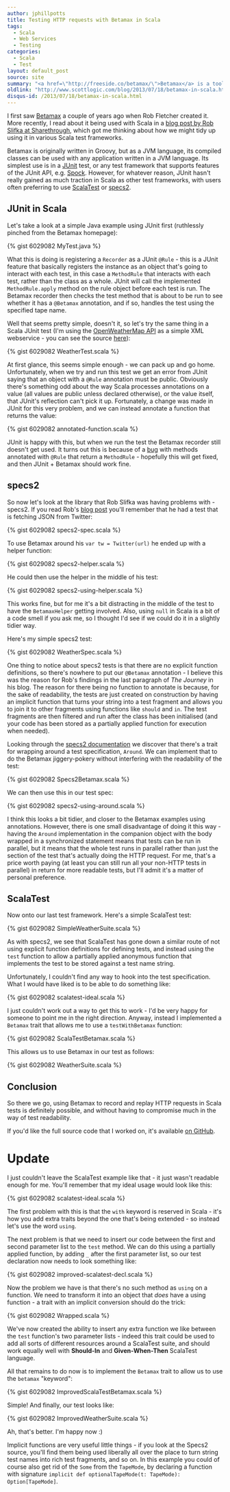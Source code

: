 ```yaml
---
author: jphillpotts
title: Testing HTTP requests with Betamax in Scala
tags:
  - Scala
  - Web Services
  - Testing
categories:
  - Scala
  - Test
layout: default_post
source: site
summary: "<a href=\"http://freeside.co/betamax/\">Betamax</a> is a tool to help with testing \napplications that consume web services by allowing the developer to record \nresponses and then replay them. In this post we look at how we can use it in Scala.\n"
oldlink: "http://www.scottlogic.com/blog/2013/07/18/betamax-in-scala.html"
disqus-id: /2013/07/18/betamax-in-scala.html
---
```



I first saw [Betamax](http://freeside.co/betamax/) a couple of years ago when Rob 
Fletcher created it. More recently, I read about it being used with Scala in a 
[blog post by Rob Slifka at Sharethrough](http://www.sharethrough.com/2013/07/integration-testing-http-requests-with-scala-and-betamax/),
which got me thinking about how we might tidy up using it in various Scala test 
frameworks.

Betamax is originally written in Groovy, but as a JVM language, its compiled classes 
can be used with any application written in a JVM language. Its simplest use is in a 
[JUnit](http://junit.org/) test, or any test framework that supports features of the 
JUnit API, e.g. [Spock](https://code.google.com/p/spock/). However, for whatever reason, 
JUnit hasn't really gained as much traction in Scala as other test frameworks, with users 
often preferring to use [ScalaTest](http://www.scalatest.org/) or 
[specs2](http://etorreborre.github.io/specs2/).

## JUnit in Scala

Let's take a look at a simple Java example using JUnit first (ruthlessly pinched from the
Betamax homepage):

{% gist 6029082 MyTest.java %}

What this is doing is registering a `Recorder` as a JUnit `@Rule` - this is a JUnit
feature that basically registers the instance as an object that's going to interact with
each test, in this case a `MethodRule` that interacts with each test, rather than the
class as a whole. JUnit will call the implemented `MethodRule.apply` method on the rule
object before each test is run. The Betamax recorder then checks the test method that is
about to be run to see whether it has a `@Betamax` annotation, and if so, handles the
test using the specified tape name.

Well that seems pretty simple, doesn't it, so let's try the same thing in a Scala JUnit
test (I'm using the [OpenWeatherMap API](http://openweathermap.org/API) as a simple XML
webservice - you can see the source 
[here](http://gist.github.com/6029082#file-WeatherClient-scala)):

{% gist 6029082 WeatherTest.scala %}

At first glance, this seems simple enough - we can pack up and go home. Unfortunately,
when we try and run this test we get an error from JUnit saying that an object with a 
`@Rule` annotation must be public. Obviously there's something odd about the way Scala
processes annotations on a value (all values are public unless declared otherwise), or
the value itself, that JUnit's reflection can't pick it up. Fortunately, a change was
made in JUnit for this very problem, and we can instead annotate a function that returns
the value:

{% gist 6029082 annotated-function.scala %}

JUnit is happy with this, but when we run the test the Betamax recorder still doesn't
get used. It turns out this is because of a 
[bug](https://github.com/junit-team/junit/issues/589) with methods annotated with `@Rule`
that return a `MethodRule` - hopefully this will get fixed, and then JUnit + Betamax
should work fine.

## specs2

So now let's look at the library that Rob Slifka was having problems with - specs2. If
you read Rob's [blog post](http://www.sharethrough.com/2013/07/integration-testing-http-requests-with-scala-and-betamax/)
you'll remember that he had a test that is fetching JSON from Twitter:

{% gist 6029082 specs2-spec.scala %}
	
To use Betamax around his `var tw = Twitter(url)` he ended up with a helper function:

{% gist 6029082 specs2-helper.scala %}

He could then use the helper in the middle of his test:

{% gist 6029082 specs2-using-helper.scala %}

This works fine, but for me it's a bit distracting in the middle of the test to have
the `BetamaxHelper` getting involved. Also, using `null` in Scala is a bit of a code
smell if you ask me, so I thought I'd see if we could do it in a slightly tidier way.

Here's my simple specs2 test:

{% gist 6029082 WeatherSpec.scala %}

One thing to notice about specs2 tests is that there are no explicit function 
definitions, so there's nowhere to put our `@Betamax` annotation - I believe this was
the reason for Rob's findings in the last paragraph of *The Journey* in his blog. The
reason for there being no function to annotate is because, for the sake of 
readability, the tests are just created on construction by having an implicit 
function that turns your string into a test fragment and allows you to join it to
other fragments using functions like `should` and `in`. The test fragments are then
filtered and run after the class has been initialised (and your code has been stored
as a partially applied function for execution when needed). 

Looking through the [specs2 documentation](http://etorreborre.github.io/specs2/guide/org.specs2.guide.Structure.html#Around)
we discover that there's a trait for wrapping around a test specification, `Around`.
We can implement that to do the Betamax jiggery-pokery without interfering with the
readability of the test:

{% gist 6029082 Specs2Betamax.scala %}

We can then use this in our test spec:

{% gist 6029082 specs2-using-around.scala %}

I think this looks a bit tidier, and closer to the Betamax examples using annotations.
However, there is one small disadvantage of doing it this way - having the `Around`
implementation in the companion object with the body wrapped in a synchronized
statement means that tests can be run in parallel, but it means that the whole test
runs in parallel rather than just the section of the test that's actually doing the
HTTP request. For me, that's a price worth paying (at least you can still run all your
non-HTTP tests in parallel) in return for more readable tests, but I'll admit it's a
matter of personal preference.

## ScalaTest

Now onto our last test framework. Here's a simple ScalaTest test:

{% gist 6029082 SimpleWeatherSuite.scala %}

As with specs2, we see that ScalaTest has gone down a similar route of not using
explicit function definitions for defining tests, and instead using the `test`
function to allow a partially applied anonymous function that implements the test
to be stored against a test name string.

Unfortunately, I couldn't find any way to hook into the test specification. What I
would have liked is to be able to do something like:

{% gist 6029082 scalatest-ideal.scala %}

I just couldn't work out a way to get this to work - I'd be very happy for someone
to point me in the right direction. Anyway, instead I implemented a `Betamax` trait 
that allows me to use a `testWithBetamax` function:

{% gist 6029082 ScalaTestBetamax.scala %}

This allows us to use Betamax in our test as follows:

{% gist 6029082 WeatherSuite.scala %}

## Conclusion

So there we go, using Betamax to record and replay HTTP requests in Scala tests is
definitely possible, and without having to compromise much in the way of test
readability.

If you'd like the full source code that I worked on, it's available 
[on GitHub](https://github.com/mrpotes/betamax-scala).

# Update

I just couldn't leave the ScalaTest example like that - it just wasn't readable
enough for me. You'll remember that my ideal usage would look like this:

{% gist 6029082 scalatest-ideal.scala %}

The first problem with this is that the `with` keyword is reserved in Scala - it's
how you add extra traits beyond the one that's being extended - so instead let's
use the word `using`.

The next problem is that we need to insert our code between the first and second
parameter list to the `test` method. We can do this using a partially applied
function, by adding `_` after the first parameter list, so our test declaration
now needs to look something like:

{% gist 6029082 improved-scalatest-decl.scala %}

Now the problem we have is that there's no such method as `using` on a function.
We need to transform it into an object that *does* have a using function - a trait
with an implicit conversion should do the trick:

{% gist 6029082 Wrapped.scala %}

We've now created the ability to insert any extra function we like between the
`test` function's two parameter lists - indeed this trait could be used to add all
sorts of different resources around a ScalaTest suite, and should work equally well
with **Should-In** and **Given-When-Then** ScalaTest language.

All that remains to do now is to implement the `Betamax` trait to allow us to use
the `betamax` "keyword":

{% gist 6029082 ImprovedScalaTestBetamax.scala %}

Simple! And finally, our test looks like:

{% gist 6029082 ImprovedWeatherSuite.scala %}

Ah, that's better. I'm happy now :)

Implicit functions are very useful little things - if you look at the Specs2 source,
you'll find them being used liberally all over the place to turn string test names
into rich test fragments, and so on. In this example you could of course also get
rid of the `Some` from the `TapeMode`, by declaring a function with signature 
`implicit def optionalTapeMode(t: TapeMode): Option[TapeMode]`.





































